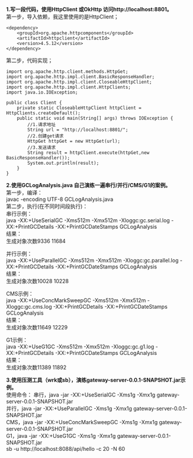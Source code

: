 **1.写一段代码，使用HttpClient 或OkHttp 访问http://localhost:8801。**  
第一步，导入依赖，我这里使用的是HttpClient；    
```
<dependency>
    <groupId>org.apache.httpcomponents</groupId>
    <artifactId>httpclient</artifactId>
    <version>4.5.12</version>
</dependency>
```
第二步，代码实现；  
```  
import org.apache.http.client.methods.HttpGet;
import org.apache.http.impl.client.BasicResponseHandler;
import org.apache.http.impl.client.CloseableHttpClient;
import org.apache.http.impl.client.HttpClients;
import java.io.IOException;

public class Client {
    private static CloseableHttpClient httpClient = HttpClients.createDefault();
    public static void main(String[] args) throws IOException {
        //1.请求地址
        String url = "http://localhost:8801/";
        //2.创建get请求
        HttpGet httpGet = new HttpGet(url);
        //3.发送请求
        String result = httpClient.execute(httpGet,new BasicResponseHandler());
        System.out.println(result);
    }
}
```

**2.使用GCLogAnalysis.java 自己演练一遍串行/并行/CMS/G1的案例。**   
第一步，编译：  
javac -encoding UTF-8 GCLogAnalysis.java  
第二步，执行(在不同时间段执行)：  
串行示例：  
java -XX:+UseSerialGC -Xms512m -Xmx512m -Xloggc:gc.serial.log -XX:+PrintGCDetails -XX:+PrintGCDateStamps GCLogAnalysis   
结果：  
生成对象次数9336 11684  
  
并行示例：   
java -XX:+UseParallelGC -Xms512m -Xmx512m -Xloggc:gc.parallel.log -XX:+PrintGCDetails -XX:+PrintGCDateStamps GCLogAnalysis  
结果：  
生成对象次数10028  10228  
 
CMS示例：  
java -XX:+UseConcMarkSweepGC -Xms512m -Xmx512m -Xloggc:gc.cms.log -XX:+PrintGCDetails -XX:+PrintGCDateStamps GCLogAnalysis  
结果：  
生成对象次数11649 12229  

G1示例：  
java -XX:+UseG1GC -Xms512m -Xmx512m -Xloggc:gc.g1.log -XX:+PrintGCDetails -XX:+PrintGCDateStamps GCLogAnalysis   
结果：  
生成对象次数11389  11892  

**3.使用压测工具（wrk或sb），演练gateway-server-0.0.1-SNAPSHOT.jar示例。**  
使用命令：
串行，java -jar -XX:+UseSerialGC -Xms1g -Xmx1g gateway-server-0.0.1-SNAPSHOT.jar   
并行，java -jar -XX:+UseParallelGC -Xms1g -Xmx1g gateway-server-0.0.1-SNAPSHOT.jar  
CMS，java -jar -XX:+UseConcMarkSweepGC -Xms1g -Xmx1g gateway-server-0.0.1-SNAPSHOT.jar  
G1，java -jar -XX:+UseG1GC -Xms1g -Xmx1g gateway-server-0.0.1-SNAPSHOT.jar  
sb -u http://localhost:8088/api/hello -c 20 -N 60  





